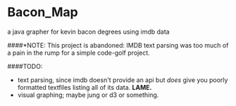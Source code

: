 Bacon_Map
=========

a java grapher for kevin bacon degrees using imdb data

####*NOTE:
This project is abandoned: IMDB text parsing was too much of a pain in the rump for a simple code-golf project.

####TODO:
- text parsing, since imdb doesn't provide an api but _does_ give you poorly formatted textfiles listing all of its data. **LAME.**
- visual graphing; maybe jung or d3 or something.